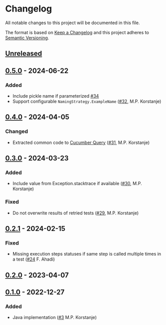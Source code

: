 # Changelog

All notable changes to this project will be documented in this file.

The format is based on [Keep a Changelog](https://keepachangelog.com/en/1.0.0/)
and this project adheres to [Semantic Versioning](https://semver.org/spec/v2.0.0.html).

## [Unreleased]

## [0.5.0] - 2024-06-22
### Added
- Include pickle name if parameterized [#34](https://github.com/cucumber/junit-xml-formatter/pull/34)
- Support configurable `NamingStrategy.ExampleName`  ([#32](https://github.com/cucumber/cucumber-junit-xml-formatter/pull/32), M.P. Korstanje)

## [0.4.0] - 2024-04-05
### Changed
- Extracted common code to [Cucumber Query](https://github.com/cucumber/query/tree/main) ([#31](https://github.com/cucumber/cucumber-junit-xml-formatter/pull/31), M.P. Korstanje)

## [0.3.0] - 2024-03-23
### Added
- Include value from Exception.stacktrace if available ([#30](https://github.com/cucumber/junit-xml-formatter/pull/30), M.P. Korstanje)

### Fixed
- Do not overwrite results of retried tests ([#29](https://github.com/cucumber/junit-xml-formatter/pull/29), M.P. Korstanje)

## [0.2.1] - 2024-02-15
### Fixed
- Missing execution steps statuses if same step is called multiple times in a test ([#24](https://github.com/cucumber/junit-xml-formatter/pull/24) F. Ahadi)

## [0.2.0] - 2023-04-07

## [0.1.0] - 2022-12-27
### Added
- Java implementation ([#3](https://github.com/cucumber/junit-xml-formatter/pull/3) M.P. Korstanje)

[Unreleased]: https://github.com/cucumber/junit-xml-formatter/compare/v0.5.0...HEAD
[0.5.0]: https://github.com/cucumber/junit-xml-formatter/compare/v0.4.0...v0.5.0
[0.4.0]: https://github.com/cucumber/junit-xml-formatter/compare/v0.3.0...v0.4.0
[0.3.0]: https://github.com/cucumber/junit-xml-formatter/compare/v0.2.1...v0.3.0
[0.2.1]: https://github.com/cucumber/junit-xml-formatter/compare/v0.2.0...v0.2.1
[0.2.0]: https://github.com/cucumber/junit-xml-formatter/compare/v0.1.0...v0.2.0
[0.1.0]: https://github.com/cucumber/junit-xml-formatter/compare/438ec1f6218a849eb2a684982e2ff7e304a3155f...v0.1.0
